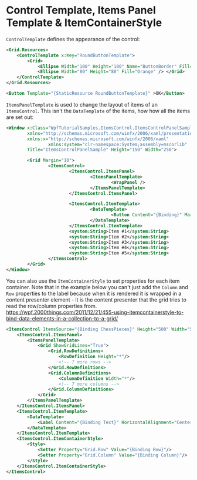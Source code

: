 # Control Template, Items Panel Template & ItemContainerStyle

`ControlTemplate` defines the appearance of the control:

```xml
<Grid.Resources>
    <ControlTemplate x:Key="RoundButtonTemplate">
        <Grid>
            <Ellipse Width="100" Height="100" Name="ButtonBorder" Fill="OrangeRed" />
            <Ellipse Width="80" Height="80" Fill="Orange" /> </Grid>
    </ControlTemplate>
</Grid.Resources>

<Button Template="{StaticResource RoundButtonTemplate}" >OK</Button>
```

`ItemsPanelTemplate` is used to change the layout of items of an `ItemsControl`. This isn't the `DataTemplate` of the items, how how all the items are set out:

```xml
<Window x:Class="WpfTutorialSamples.ItemsControl.ItemsControlPanelSample"
        xmlns="http://schemas.microsoft.com/winfx/2006/xaml/presentation"
        xmlns:x="http://schemas.microsoft.com/winfx/2006/xaml"
                xmlns:system="clr-namespace:System;assembly=mscorlib"
        Title="ItemsControlPanelSample" Height="150" Width="250">

        <Grid Margin="10">
                <ItemsControl>
                        <ItemsControl.ItemsPanel>
                                <ItemsPanelTemplate>
                                        <WrapPanel />
                                </ItemsPanelTemplate>
                        </ItemsControl.ItemsPanel>

                        <ItemsControl.ItemTemplate>
                                <DataTemplate>
                                        <Button Content="{Binding}" Margin="0,0,5,5" />
                                </DataTemplate>
                        </ItemsControl.ItemTemplate>
                        <system:String>Item #1</system:String>
                        <system:String>Item #2</system:String>
                        <system:String>Item #3</system:String>
                        <system:String>Item #4</system:String>
                        <system:String>Item #5</system:String>
                </ItemsControl>
        </Grid>
</Window>
```

You can also use the `ItemContainerStyle` to set properties for each item container. Note that in the example below you can't just add the `Column` and `Row` properties to the label because when it is rendered it is wrapped in a content presenter element - it is the content presenter that the grid tries to read the row/column properties from. https://wpf.2000things.com/2011/12/21/455-using-itemcontainerstyle-to-bind-data-elements-in-a-collection-to-a-grid/

```xml
<ItemsControl ItemsSource="{Binding ChessPieces}" Height="500" Width="500">
    <ItemsControl.ItemsPanel>
        <ItemsPanelTemplate>
            <Grid ShowGridLines="True">
                <Grid.RowDefinitions>
                    <RowDefinition Height="*"/>
                    <!-- 7 more rows -->
                </Grid.RowDefinitions>
                <Grid.ColumnDefinitions>
                    <ColumnDefinition Width="*"/>
                    <!-- 7 more columns -->
                </Grid.ColumnDefinitions>
            </Grid>
        </ItemsPanelTemplate>
    </ItemsControl.ItemsPanel>
    <ItemsControl.ItemTemplate>
        <DataTemplate>
            <Label Content="{Binding Text}" HorizontalAlignment="Center" VerticalAlignment="Center"/>
        </DataTemplate>
    </ItemsControl.ItemTemplate>
    <ItemsControl.ItemContainerStyle>
        <Style>
            <Setter Property="Grid.Row" Value="{Binding Row}"/>
            <Setter Property="Grid.Column" Value="{Binding Column}"/>
        </Style>
    </ItemsControl.ItemContainerStyle>
</ItemsControl>
```
<!--stackedit_data:
eyJoaXN0b3J5IjpbLTEzNTk2MTU0MTZdfQ==
-->